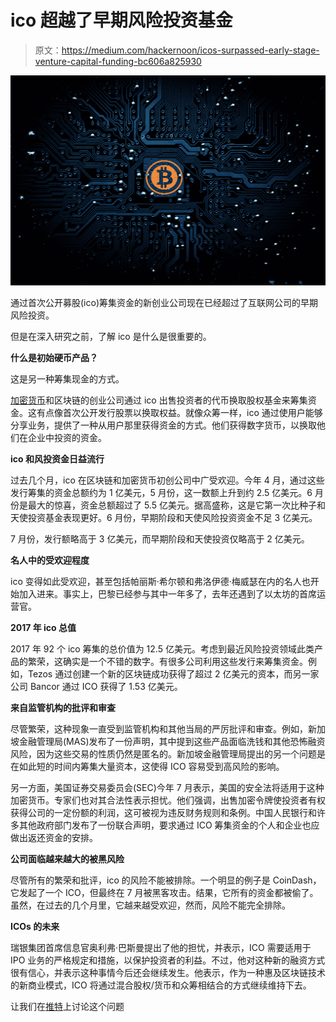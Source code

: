 # ico 超越了早期风险投资基金

> 原文：<https://medium.com/hackernoon/icos-surpassed-early-stage-venture-capital-funding-bc606a825930>

![](img/a971d2538130739176d2f5f3e354d238.png)

通过首次公开募股(ico)筹集资金的新创业公司现在已经超过了互联网公司的早期风险投资。

但是在深入研究之前，了解 ico 是什么是很重要的。

**什么是初始硬币产品？**

这是另一种筹集现金的方式。

[加密货币](https://hackernoon.com/tagged/cryptocurrency)和区块链的创业公司通过 ico 出售投资者的代币换取股权基金来筹集资金。这有点像首次公开发行股票以换取权益。就像众筹一样，ico 通过使用户能够分享业务，提供了一种从用户那里获得资金的方式。他们获得数字货币，以换取他们在企业中投资的资金。

**ico 和风投资金日益流行**

过去几个月，ico 在区块链和加密货币初创公司中广受欢迎。今年 4 月，通过这些发行筹集的资金总额约为 1 亿美元，5 月份，这一数额上升到约 2.5 亿美元。6 月份是最大的惊喜，资金总额超过了 5.5 亿美元。据高盛称，这是它第一次比种子和天使投资基金表现更好。6 月份，早期阶段和天使风险投资资金不足 3 亿美元。

7 月份，发行额略高于 3 亿美元，而早期阶段和天使投资仅略高于 2 亿美元。

**名人中的受欢迎程度**

ico 变得如此受欢迎，甚至包括帕丽斯·希尔顿和弗洛伊德·梅威瑟在内的名人也开始加入进来。事实上，巴黎已经参与其中一年多了，去年还遇到了以太坊的首席运营官。

**2017 年 ico 总值**

2017 年 92 个 ico 筹集的总价值为 12.5 亿美元。考虑到最近风险投资领域此类产品的繁荣，这确实是一个不错的数字。有很多公司利用这些发行来筹集资金。例如，Tezos 通过创建一个新的区块链成功获得了超过 2 亿美元的资本，而另一家公司 Bancor 通过 ICO 获得了 1.53 亿美元。

**来自监管机构的批评和审查**

尽管繁荣，这种现象一直受到监管机构和其他当局的严厉批评和审查。例如，新加坡金融管理局(MAS)发布了一份声明，其中提到这些产品面临洗钱和其他恐怖融资风险，因为这些交易的性质仍然是匿名的。新加坡金融管理局提出的另一个问题是在如此短的时间内筹集大量资本，这使得 ICO 容易受到高风险的影响。

另一方面，美国证券交易委员会(SEC)今年 7 月表示，美国的安全法将适用于这种加密货币。专家们也对其合法性表示担忧。他们强调，出售加密令牌使投资者有权获得公司的一定份额的利润，这可被视为违反财务规则和条例。中国人民银行和许多其他政府部门发布了一份联合声明，要求通过 ICO 筹集资金的个人和企业也应做出返还资金的安排。

**公司面临越来越大的被黑风险**

尽管所有的繁荣和批评，ico 的风险不能被排除。一个明显的例子是 CoinDash，它发起了一个 ICO，但最终在 7 月被黑客攻击。结果，它所有的资金都被偷了。虽然，在过去的几个月里，它越来越受欢迎，然而，风险不能完全排除。

**ICOs 的未来**

瑞银集团首席信息官奥利弗·巴斯曼提出了他的担忧，并表示，ICO 需要适用于 IPO 业务的严格规定和措施，以保护投资者的利益。不过，他对这种新的融资方式很有信心，并表示这种事情今后还会继续发生。他表示，作为一种惠及区块链技术的新商业模式，ICO 将通过混合股权/货币和众筹相结合的方式继续维持下去。

让我们在[推特](http://www.twitter.com/eliandalvarez)上讨论这个问题